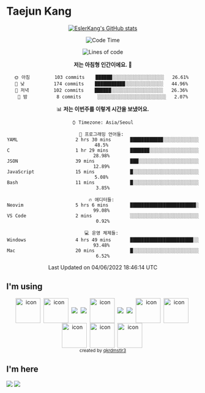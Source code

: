 # Taejun Kang

<div align="center">
  
  [![EslerKang's GitHub stats](https://github-readme-stats.vercel.app/api?username=EslerKang&count_private=true&theme=vision-friendly-dark)](https://github.com/anuraghazra/github-readme-stats)
  <!--START_SECTION:waka-->
![Code Time](http://img.shields.io/badge/Code%20Time-0%20secs-blue)

![Lines of code](https://img.shields.io/badge/%EC%A0%80%EB%8A%94%20%EC%97%AC%ED%83%9C%EA%B9%8C%EC%A7%80%20-75%20Thousand%20%EC%A4%84%EC%9D%98%20%EC%BD%94%EB%93%9C%EB%A5%BC%20%EC%9E%91%EC%84%B1%ED%96%88%EC%96%B4%EC%9A%94.-blue)

**저는 아침형 인간이에요. 🐤** 

```text
🌞 아침         103 commits    ██████░░░░░░░░░░░░░░░░░░░   26.61% 
🌆 낮　         174 commits    ███████████░░░░░░░░░░░░░░   44.96% 
🌃 저녁         102 commits    ██████░░░░░░░░░░░░░░░░░░░   26.36% 
🌙 밤　         8 commits      ░░░░░░░░░░░░░░░░░░░░░░░░░   2.07%

```


📊 **저는 이번주를 이렇게 시간을 보냈어요.** 

```text
⌚︎ Timezone: Asia/Seoul

💬 프로그래밍 언어들: 
YAML                     2 hrs 30 mins       ████████████░░░░░░░░░░░░░   48.5% 
C                        1 hr 29 mins        ███████░░░░░░░░░░░░░░░░░░   28.98% 
JSON                     39 mins             ███░░░░░░░░░░░░░░░░░░░░░░   12.89% 
JavaScript               15 mins             █░░░░░░░░░░░░░░░░░░░░░░░░   5.08% 
Bash                     11 mins             █░░░░░░░░░░░░░░░░░░░░░░░░   3.85%

🔥 에디터들: 
Neovim                   5 hrs 6 mins        ████████████████████████░   99.08% 
VS Code                  2 mins              ░░░░░░░░░░░░░░░░░░░░░░░░░   0.92%

💻 운영 체제들: 
Windows                  4 hrs 49 mins       ███████████████████████░░   93.48% 
Mac                      20 mins             █░░░░░░░░░░░░░░░░░░░░░░░░   6.52%

```


 Last Updated on 04/06/2022 18:46:14 UTC
<!--END_SECTION:waka-->
</div>
  
## I'm using
<div align="center">
  <img src="https://techstack-generator.vercel.app/js-icon.svg" alt="icon" width="65" height="65" align="center"/>&nbsp;
  <img src="https://techstack-generator.vercel.app/ts-icon.svg" alt="icon" width="65" height="65" align="center" />&nbsp;
  <img src="https://img.shields.io/badge/NestJS-000000?style=flat-square&logo=Nestjs&logoColor=red" align="center"/>&nbsp;
  <img src="https://img.shields.io/badge/Python-5175A7?style=flat-square&logo=Python&logoColor=white" align="center"/>&nbsp;
  <img src="https://techstack-generator.vercel.app/restapi-icon.svg" alt="icon" width="65" height="65" align="center" />&nbsp;
  <img src="https://img.shields.io/badge/HTML5-C5512C?style=flat-square&logo=HTML5&logoColor=white" align="center"/>&nbsp;
  <img src="https://img.shields.io/badge/CSS-4371B2?style=flat-square&logo=CSS3&logoColor=white" align="center"/>&nbsp;
  <img src="https://techstack-generator.vercel.app/mysql-icon.svg" alt="icon" width="65" height="65"  align="center"/>&nbsp;
  <img src="https://techstack-generator.vercel.app/aws-icon.svg" alt="icon" width="65" height="65" align="center" />&nbsp;
  <img src="https://techstack-generator.vercel.app/docker-icon.svg" alt="icon" width="65" height="65" align="center" />&nbsp;
  <img src="https://techstack-generator.vercel.app/prettier-icon.svg" alt="icon" width="65" height="65" align="center" />&nbsp;
  <img src="https://techstack-generator.vercel.app/github-icon.svg" alt="icon" width="65" height="65" align="center" />&nbsp;
</div>

<div align="center">
  <sub>created by <a href="https://github.com/qkrdmstlr3/techstack-generator" target="_blank">qkrdmstlr3</a></sub>
</div>

<!--
<a><img src="https://img.shields.io/badge/Javascript-F0DF3E?style=flat-square&logo=Javascript&logoColor=white"/></a>
-->
<!--
<a><img src="https://img.shields.io/badge/Typescript-5175A7?style=flat-square&logo=Typescript&logoColor=white"/></a>
-->


## I'm here
<a href="https://velog.io/@eslerkang" target="_blank"><img src="https://img.shields.io/badge/Velog-20c997?style=flat-square&logo=Vimeo&logoColor=white"/></a>
<a href="mailto:eslerkang@gmail.com" target="_blank"><img src="https://img.shields.io/badge/Gmail-B54A3A?style=flat-square&logo=Gmail&logoColor=white"/></a>
